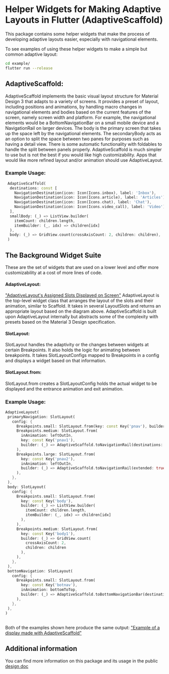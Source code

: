 # Helper Widgets for Making Adaptive Layouts in Flutter (AdaptiveScaffold)

This package contains some helper widgets that make the process of developing adaptive layouts easier, especially with navigational elements.

To see examples of using these helper widgets to make a simple but common adaptive layout:

```bash
cd example/
flutter run --release
```
## AdaptiveScaffold:
AdaptiveScaffold implements the basic visual layout structure for Material Design 3 that adapts to a variety of screens. It provides a preset of layout, including positions and animations, by handling macro changes in navigational elements and bodies based on the current features of the screen, namely screen width and platform. For example, the navigational elements would be a BottomNavigationBar on a small mobile device and a NavigationRail on larger devices. The body is the primary screen that takes up the space left by the navigational elements. The secondaryBody acts as an option to split the space between two panes for purposes such as having a detail view. There is some automatic functionality with foldables to handle the split between panels properly. AdaptiveScaffold is much simpler to use but is not the best if you would like high customizability. Apps that would like more refined layout and/or animation should use AdaptiveLayout.
### Example Usage:

```dart
 AdaptiveScaffold(
  destinations: const [
    NavigationDestination(icon: Icon(Icons.inbox), label: 'Inbox'),
    NavigationDestination(icon: Icon(Icons.article), label: 'Articles'),
    NavigationDestination(icon: Icon(Icons.chat), label: 'Chat'),
    NavigationDestination(icon: Icon(Icons.video_call), label: 'Video'),
  ],
  smallBody: (_) => ListView.builder(
    itemCount: children.length,
    itemBuilder: (_, idx) => children[idx]
  ),
  body: (_) => GridView.count(crossAxisCount: 2, children: children),
 )
```
## The Background Widget Suite
These are the set of widgets that are used on a lower level and offer more customizability at a cost of more lines of code.
#### AdaptiveLayout:
["AdaptiveLayout's Assigned Slots Displayed on Screen"](example/demo_files/screenSlots.png)
AdaptiveLayout is the top-level widget class that arranges the layout of the slots and their animation, similar to Scaffold. It takes in several LayoutSlots and returns an appropriate layout based on the diagram above. AdaptiveScaffold is built upon AdaptiveLayout internally but abstracts some of the complexity with presets based on the Material 3 Design specification.
#### SlotLayout:
SlotLayout handles the adaptivity or the changes between widgets at certain Breakpoints. It also holds the logic for animating between breakpoints. It takes SlotLayoutConfigs mapped to Breakpoints in a config and displays a widget based on that information.
#### SlotLayout.from:
SlotLayout.from creates a SlotLayoutConfig holds the actual widget to be displayed and the entrance animation and exit animation.
### Example Usage:

```dart
AdaptiveLayout(
 primaryNavigation: SlotLayout(
   config: {
     Breakpoints.small: SlotLayout.from(key: const Key('pnav'), builder: (_) => const SizedBox.shrink()),
     Breakpoints.medium: SlotLayout.from(
       inAnimation: leftOutIn,
       key: const Key('pnav1'),
       builder: (_) => AdaptiveScaffold.toNavigationRail(destinations: destinations),
     ),
     Breakpoints.large: SlotLayout.from(
       key: const Key('pnav2'),
       inAnimation: leftOutIn,
       builder: (_) => AdaptiveScaffold.toNavigationRail(extended: true, destinations: destinations),
     ),
   },
 ),
 body: SlotLayout(
   config: {
     Breakpoints.small: SlotLayout.from(
       key: const Key('body'),
       builder: (_) => ListView.builder(
         itemCount: children.length,
         itemBuilder: (_, idx) => children[idx]
       ),
     ),
     Breakpoints.medium: SlotLayout.from(
       key: const Key('body1'),
       builder: (_) => GridView.count(
         crossAxisCount: 2,
         children: children
       ),
     ),
   },
 ),
 bottomNavigation: SlotLayout(
   config: {
     Breakpoints.small: SlotLayout.from(
       key: const Key('botnav'),
       inAnimation: bottomToTop,
       builder: (_) => AdaptiveScaffold.toBottomNavigationBar(destinations: destinations),
     ),
   },
 ),
)
```
##
Both of the examples shown here produce the same output:
["Example of a display made with AdaptiveScaffold"](example/demo_files/adaptiveScaffold.gif)

## Additional information
You can find more information on this package and its usage in the public [design doc](https://docs.google.com/document/d/1qhrpTWYs5f67X8v32NCCNTRMIjSrVHuaMEFAul-Q_Ms/edit?usp=sharing)
